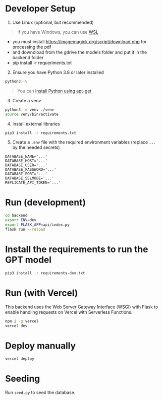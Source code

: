 # Developer Setup
1. Use Linux (optional, but recommended)
> If you have Windows, you can use [WSL](https://learn.microsoft.com/en-us/windows/wsl/install) 

- you must install https://imagemagick.org/script/download.php for processing the pdf
- and downdload from the gdrive the models folder and put it in the backend folder
- pip install -r requeriments.txt

2. Ensure you have Python 3.8 or later installed
```bash
python3 -V
```
> You can [install Python using apt-get](https://docs.python-guide.org/starting/install3/linux/)

3. Create a venv
```bash
python3 -m venv ./venv
source venv/bin/activate
```

4. Install external libraries
```bash
pip3 install -r requirements.txt
```

5. Create a `.env` file with the required environment variables (replace `...` by the needed secrets)
```
DATABASE_NAME='...'
DATABASE_HOST='...'
DATABASE_USER='...'
DATABASE_PASSWORD='...'
DATABASE_PORT='...'
DATABASE_SSLMODE='...'
REPLICATE_API_TOKEN='...'
``` 

# Run (development)

```bash
cd backend
export ENV=dev
export FLASK_APP=api/index.py
flask run --reload
```

# Install the requirements to run the GPT model
```bash
pip3 install -r requirements-dev.txt
```

# Run (with Vercel)

This backend uses the Web Server Gateway Interface (WSGI) with Flask to enable handling requests on Vercel with Serverless Functions.

```bash
npm i -g vercel
vercel dev
```

# Deploy manually
```bash
vercel deploy
```

# Seeding
Run `seed.py` to seed the database.